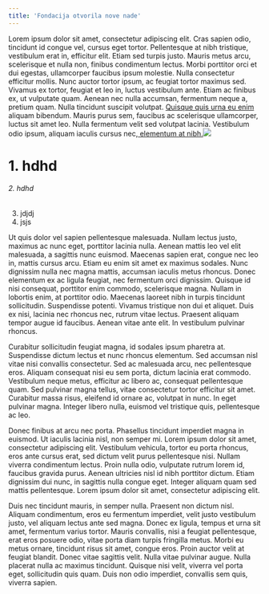```yaml
---
title: 'Fondacija otvorila nove nade'
---
```


Lorem ipsum dolor sit amet, consectetur adipiscing elit. Cras sapien odio, tincidunt id congue vel, cursus eget tortor. Pellentesque at nibh tristique, vestibulum erat in, efficitur elit. Etiam sed turpis justo. Mauris metus arcu, scelerisque et nulla non, finibus condimentum lectus. Morbi porttitor orci et dui egestas, ullamcorper faucibus ipsum molestie. Nulla consectetur efficitur mollis. Nunc auctor tortor ipsum, ac feugiat tortor maximus sed. Vivamus ex tortor, feugiat et leo in, luctus vestibulum ante. Etiam ac finibus ex, ut vulputate quam. Aenean nec nulla accumsan, fermentum neque a, pretium quam. Nulla tincidunt suscipit volutpat. [Quisque quis urna eu enim ]()aliquam bibendum. Mauris purus sem, faucibus ac scelerisque ullamcorper, luctus sit amet leo. Nulla fermentum velit sed volutpat lacinia. Vestibulum odio ipsum, aliquam iaculis cursus nec,[ elementum at nibh.](http://google.com)![](http://)

# 1. hdhd
###### 2. hdhd
3. jdjdj
4. jsjs

Ut quis dolor vel sapien pellentesque malesuada. Nullam lectus justo, maximus ac nunc eget, porttitor lacinia nulla. Aenean mattis leo vel elit malesuada, a sagittis nunc euismod. Maecenas sapien erat, congue nec leo in, mattis cursus arcu. Etiam eu enim sit amet ex maximus sodales. Nunc dignissim nulla nec magna mattis, accumsan iaculis metus rhoncus. Donec elementum ex ac ligula feugiat, nec fermentum orci dignissim. Quisque id nisi consequat, porttitor enim commodo, scelerisque magna. Nullam in lobortis enim, at porttitor odio. Maecenas laoreet nibh in turpis tincidunt sollicitudin. Suspendisse potenti. Vivamus tristique non dui et aliquet. Duis ex nisi, lacinia nec rhoncus nec, rutrum vitae lectus. Praesent aliquam tempor augue id faucibus. Aenean vitae ante elit. In vestibulum pulvinar rhoncus.

Curabitur sollicitudin feugiat magna, id sodales ipsum pharetra at. Suspendisse dictum lectus et nunc rhoncus elementum. Sed accumsan nisl vitae nisi convallis consectetur. Sed ac malesuada arcu, nec pellentesque eros. Aliquam consequat nisi eu sem porta, dictum lacinia erat commodo. Vestibulum neque metus, efficitur ac libero ac, consequat pellentesque quam. Sed pulvinar magna tellus, vitae consectetur tortor efficitur sit amet. Curabitur massa risus, eleifend id ornare ac, volutpat in nunc. In eget pulvinar magna. Integer libero nulla, euismod vel tristique quis, pellentesque ac leo.

Donec finibus at arcu nec porta. Phasellus tincidunt imperdiet magna in euismod. Ut iaculis lacinia nisl, non semper mi. Lorem ipsum dolor sit amet, consectetur adipiscing elit. Vestibulum vehicula, tortor eu porta rhoncus, eros ante cursus erat, sed dictum velit purus pellentesque nisi. Nullam viverra condimentum lectus. Proin nulla odio, vulputate rutrum lorem id, faucibus gravida purus. Aenean ultricies nisl id nibh porttitor dictum. Etiam dignissim dui nunc, in sagittis nulla congue eget. Integer aliquam quam sed mattis pellentesque. Lorem ipsum dolor sit amet, consectetur adipiscing elit.

Duis nec tincidunt mauris, in semper nulla. Praesent non dictum nisl. Aliquam condimentum, eros eu fermentum imperdiet, velit justo vestibulum justo, vel aliquam lectus ante sed magna. Donec ex ligula, tempus et urna sit amet, fermentum varius tortor. Mauris convallis, nisi a feugiat pellentesque, erat eros posuere odio, vitae porta diam turpis fringilla metus. Morbi eu metus ornare, tincidunt risus sit amet, congue eros. Proin auctor velit at feugiat blandit. Donec vitae sagittis velit. Nulla vitae pulvinar augue. Nulla placerat nulla ac maximus tincidunt. Quisque nisi velit, viverra vel porta eget, sollicitudin quis quam. Duis non odio imperdiet, convallis sem quis, viverra sapien.
